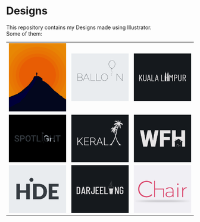 # Designs
This repository contains my Designs made using Illustrator.<br>
Some of them:<br>
<table>
<tr><td><img src="./2020-11/png/15.11.2020.png"></td><td><img src="./2020-11/png/22.11.2020.png"></td><td><img src="./2020-12/png/29.12.2020.png"></td></tr>
<tr><td><img src="./2020-11/png/21.11.2020.png"></td><td><img src="./2020-12/png/25.12.2020.png"></td><td><img src="./2021-01/png/05.1.2021.png"></td></tr>
<tr><td><img src="./2020-11/png/23.11.2020.png"></td><td><img src="./2020-12/png/31.12.2020.png"></td><td><img src="./2020-11/png/17.11.2020.png"></td></tr>
</table>
